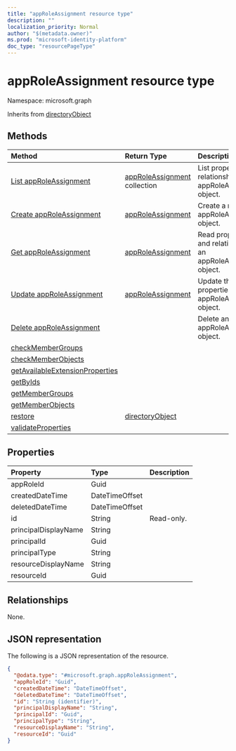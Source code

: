 ```yaml
---
title: "appRoleAssignment resource type"
description: ""
localization_priority: Normal
author: "$(metadata.owner)"
ms.prod: "microsoft-identity-platform"
doc_type: "resourcePageType"
---
```


# appRoleAssignment resource type

Namespace: microsoft.graph

Inherits from [directoryObject](directoryobject.md)

## Methods

| Method                                                                                         | Return Type                                          | Description                                                       |
| :--------------------------------------------------------------------------------------------- | :--------------------------------------------------- | :---------------------------------------------------------------- |
| [List appRoleAssignment](../api/approleassignment-list.md)                                     | [appRoleAssignment](appRoleAssignment.md) collection | List properties and relationships of an appRoleAssignment object. |
| [Create appRoleAssignment](../api/approleassignment-create.md)                                 | [appRoleAssignment](appRoleAssignment.md)            | Create a new appRoleAssignment object.                            |
| [Get appRoleAssignment](../api/approleassignment-get.md)                                       | [appRoleAssignment](appRoleAssignment.md)            | Read properties and relationships of an appRoleAssignment object. |
| [Update appRoleAssignment](../api/approleassignment-update.md)                                 | [appRoleAssignment](appRoleAssignment.md)            | Update the properties of an appRoleAssignment object.             |
| [Delete appRoleAssignment](../api/approleassignment-delete.md)                                 |                                                      | Delete an appRoleAssignment object.                               |
| [checkMemberGroups](../api/approleassignment-checkMemberGroups.md)                             |                                                      |                                                                   |
| [checkMemberObjects](../api/approleassignment-checkMemberObjects.md)                           |                                                      |                                                                   |
| [getAvailableExtensionProperties](../api/approleassignment-getAvailableExtensionProperties.md) |                                                      |                                                                   |
| [getByIds](../api/approleassignment-getByIds.md)                                               |                                                      |                                                                   |
| [getMemberGroups](../api/approleassignment-getMemberGroups.md)                                 |                                                      |                                                                   |
| [getMemberObjects](../api/approleassignment-getMemberObjects.md)                               |                                                      |                                                                   |
| [restore](../api/approleassignment-restore.md)                                                 | [directoryObject](../resources/-directoryobject.md)  |                                                                   |
| [validateProperties](../api/approleassignment-validateProperties.md)                           |                                                      |                                                                   |

## Properties

| Property             | Type           | Description |
| :------------------- | :------------- | :---------- |
| appRoleId            | Guid           |             |
| createdDateTime      | DateTimeOffset |             |
| deletedDateTime      | DateTimeOffset |             |
| id                   | String         | Read-only.  |
| principalDisplayName | String         |             |
| principalId          | Guid           |             |
| principalType        | String         |             |
| resourceDisplayName  | String         |             |
| resourceId           | Guid           |             |

## Relationships

None.

## JSON representation

The following is a JSON representation of the resource.

<!-- {
  "blockType": "resource",
  "keyProperty": "id",
  "@odata.type": "microsoft.graph.appRoleAssignment",
  "baseType": "microsoft.graph.directoryObject",
  "openType": False
}
-->

```json
{
  "@odata.type": "#microsoft.graph.appRoleAssignment",
  "appRoleId": "Guid",
  "createdDateTime": "DateTimeOffset",
  "deletedDateTime": "DateTimeOffset",
  "id": "String (identifier)",
  "principalDisplayName": "String",
  "principalId": "Guid",
  "principalType": "String",
  "resourceDisplayName": "String",
  "resourceId": "Guid"
}
```

